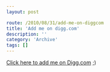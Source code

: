 ```yaml
---
layout: post

route: /2010/08/31/add-me-on-diggcom
title: 'Add me on digg.com'
description: ''
category: 'Archive'
tags: []
---
```


<!--102d502c693b43249525ecd7004bc661-->

<a class="ph" target="_blank" rel="noopener noreferrer" href="http://digg.com/ph001">Click
here to add me on Digg.com</a> ;)
